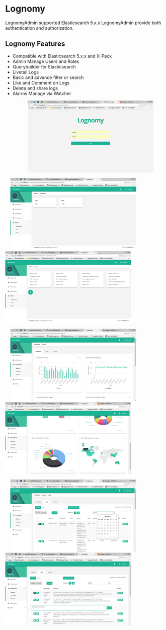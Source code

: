 # Lognomy
LognomyAdmin supported Elasticsearch 5.x.x LognomyAdmin provide both authentication and authorization.

## Lognomy Features
+ Compatible with Elasticsearch 5.x.x and X-Pack
+ Admin Manage Users and Roles  
+ Querybuilder for Elasticsearch
+ Livetail Logs
+ Basic and advance filter or search
+ Like and Comment on Logs
+ Delete and share logs
+ Alarms Manage via Watcher

 &nbsp; &nbsp;&nbsp; &nbsp; &nbsp; &nbsp; &nbsp;&nbsp; &nbsp; &nbsp; <img src="./images/login.png" width="400" /> 
 
 &nbsp; &nbsp; <img src="./images/admin-dashboard.png" width="400" />&nbsp; &nbsp; <img src="./images/admin-users.png" width="400" />

&nbsp; &nbsp; <img src="./images/apache-analytics.png" width="400" />&nbsp; &nbsp; <img src="./images/apache-analutics-2.png" width="400" />

&nbsp; &nbsp; <img src="./images/apache-logs-parsed.png" width="400" />&nbsp; &nbsp; <img src="./images/apache-logs-regular.png" width="400" />
